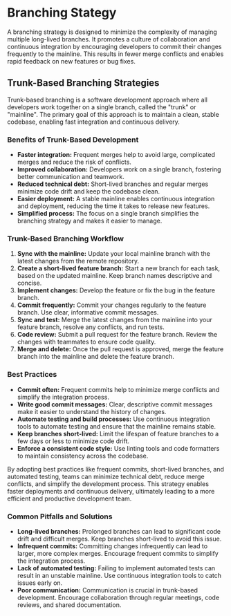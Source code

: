 # Branching Stategy
A branching strategy is designed to minimize the complexity of managing multiple long-lived branches. It promotes a culture of collaboration and continuous integration by encouraging developers to commit their changes frequently to the mainline. This results in fewer merge conflicts and enables rapid feedback on new features or bug fixes.

## Trunk-Based Branching Strategies
Trunk-based branching is a software development approach where all developers work together on a single branch, called the "trunk" or "mainline". The primary goal of this approach is to maintain a clean, stable codebase, enabling fast integration and continuous delivery. 

### Benefits of Trunk-Based Development

- **Faster integration:** Frequent merges help to avoid large, complicated merges and reduce the risk of conflicts.
- **Improved collaboration:** Developers work on a single branch, fostering better communication and teamwork.
- **Reduced technical debt:** Short-lived branches and regular merges minimize code drift and keep the codebase clean.
- **Easier deployment:** A stable mainline enables continuous integration and deployment, reducing the time it takes to release new features.
- **Simplified process:** The focus on a single branch simplifies the branching strategy and makes it easier to manage.

### Trunk-Based Branching Workflow

1. **Sync with the mainline:** Update your local mainline branch with the latest changes from the remote repository.
2. **Create a short-lived feature branch:** Start a new branch for each task, based on the updated mainline. Keep branch names descriptive and concise.
3. **Implement changes:** Develop the feature or fix the bug in the feature branch.
4. **Commit frequently:** Commit your changes regularly to the feature branch. Use clear, informative commit messages.
5. **Sync and test:** Merge the latest changes from the mainline into your feature branch, resolve any conflicts, and run tests.
6. **Code review:** Submit a pull request for the feature branch. Review the changes with teammates to ensure code quality.
7. **Merge and delete:** Once the pull request is approved, merge the feature branch into the mainline and delete the feature branch.

### Best Practices

- **Commit often:** Frequent commits help to minimize merge conflicts and simplify the integration process.
- **Write good commit messages:** Clear, descriptive commit messages make it easier to understand the history of changes.
- **Automate testing and build processes:** Use continuous integration tools to automate testing and ensure that the mainline remains stable.
- **Keep branches short-lived:** Limit the lifespan of feature branches to a few days or less to minimize code drift.
- **Enforce a consistent code style:** Use linting tools and code formatters to maintain consistency across the codebase.

By adopting best practices like frequent commits, short-lived branches, and automated testing, teams can minimize technical debt, reduce merge conflicts, and simplify the development process. This strategy enables faster deployments and continuous delivery, ultimately leading to a more efficient and productive development team.

### Common Pitfalls and Solutions

- **Long-lived branches:** Prolonged branches can lead to significant code drift and difficult merges. Keep branches short-lived to avoid this issue.
- **Infrequent commits:** Committing changes infrequently can lead to larger, more complex merges. Encourage frequent commits to simplify the integration process.
- **Lack of automated testing:** Failing to implement automated tests can result in an unstable mainline. Use continuous integration tools to catch issues early on.
- **Poor communication:** Communication is crucial in trunk-based development. Encourage collaboration through regular meetings, code reviews, and shared documentation.
